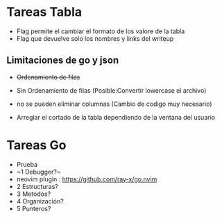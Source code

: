 # Tareas Tabla
- Flag permite el cambiar el formato de los valore de la tabla
- Flag que devuelve solo los nombres y links del writeup

## Limitaciones de go y json
- ~~Ordenamiento de filas~~
- Sin Ordenamiento de filas (Posible:Convertir lowercase el archivo)
- no se pueden eliminar columnas (Cambio de codigo muy necesario)

- Arreglar el cortado de la tabla dependiendo de la ventana del usuario

# Tareas Go 
- Prueba
- ~1 Debugger?~
 - neovim plugin : https://github.com/ray-x/go.nvim
- 2 Estructuras?
- 3 Metodos?
- 4 Organización?
- 5 Punteros?
